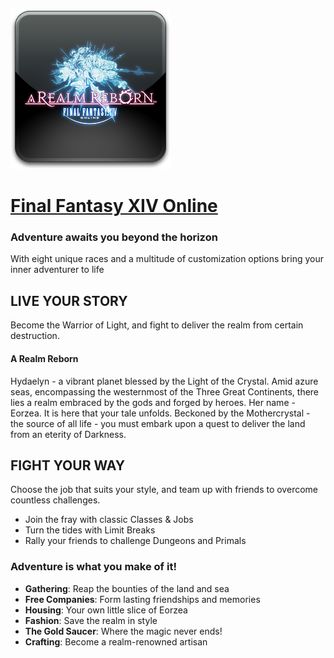 ![final-fantasy-xiv Logo](https://raw.githubusercontent.com/Zoullx/chocolatey-packages/master/icons/final-fantasy-xiv.png "Final Fantasy XIV Logo")

# [Final Fantasy XIV Online](https://community.chocolatey.org/packages/final-fantasy-xiv)

### Adventure awaits you beyond the horizon

With eight unique races and a multitude of customization options bring your inner adventurer to life

## LIVE YOUR STORY

Become the Warrior of Light, and fight to deliver the realm from certain destruction.

#### A Realm Reborn

Hydaelyn - a vibrant planet blessed by the Light of the Crystal. Amid azure seas, encompassing the westernmost of the Three Great Continents, there lies a realm embraced by the gods and forged by heroes. Her name - Eorzea. It is here that your tale unfolds. Beckoned by the Mothercrystal - the source of all life - you must embark upon a quest to deliver the land from an eterity of Darkness.

## FIGHT YOUR WAY

Choose the job that suits your style, and team up with friends to overcome countless challenges.
- Join the fray with classic Classes &amp; Jobs
- Turn the tides with Limit Breaks
- Rally your friends to challenge Dungeons and Primals

### Adventure is what you make of it!

- **Gathering**: Reap the bounties of the land and sea
- **Free Companies**: Form lasting friendships and memories
- **Housing**: Your own little slice of Eorzea
- **Fashion**: Save the realm in style
- **The Gold Saucer**: Where the magic never ends!
- **Crafting**: Become a realm-renowned artisan